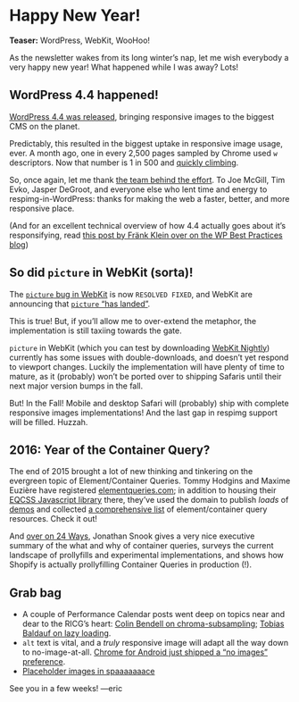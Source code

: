 # Happy New Year!

**Teaser:** WordPress, WebKit, WooHoo!

As the newsletter wakes from its long winter’s nap, let me wish everybody a very happy new year! What happened while I was away? Lots!

## WordPress 4.4 happened!

[WordPress 4.4 was released][wp-release], bringing responsive images to the biggest CMS on the planet.

Predictably, this resulted in the biggest uptake in responsive image usage, ever. A month ago, one in every 2,500 pages sampled by Chrome used `w` descriptors. Now that number is 1 in 500 and [quickly climbing][chrome-status].

So, once again, let me thank [the team behind the effort][wp-respimg-team]. To Joe McGill, Tim Evko, Jasper DeGroot, and everyone else who lent time and energy to respimg-in-WordPress: thanks for making the web a faster, better, and more responsive place.

(And for an excellent technical overview of how 4.4 actually goes about it’s responsifying, read [this post by Fränk Klein over on the WP Best Practices blog][wp-best])

## So did `picture` in WebKit (sorta)!

The [`picture` bug in WebKit][webkit-bug] is now `RESOLVED FIXED`, and WebKit are announcing that [`picture` “has landed”][webkit-tweet].

This is true! But, if you’ll allow me to over-extend the metaphor, the implementation is still taxiing towards the gate.

`picture` in WebKit (which you can test by downloading [WebKit Nightly][webkit-nightly]) currently has some issues with double-downloads, and doesn’t yet respond to viewport changes. Luckily the implementation will have plenty of time to mature, as it (probably) won’t be ported over to shipping Safaris until their next major version bumps in the fall.

But! In the Fall! Mobile and desktop Safari will (probably) ship with complete responsive images implementations! And the last gap in respimg support will be filled. Huzzah.

## 2016: Year of the Container Query?

The end of 2015 brought a lot of new thinking and tinkering on the evergreen topic of Element/Container Queries. Tommy Hodgins and Maxime Euzière have registered [elementqueries.com][eq-com]; in addition to housing their [EQCSS Javascript library][eqcss] there, they’ve used the domain to publish *loads* of [demos][eq-demos] and collected [a comprehensive list][eq-resources] of element/container query resources. Check it out!

And [over on 24 Ways][ways], Jonathan Snook gives a very nice executive summary of the what and why of container queries, surveys the current landscape of prollyfills and experimental implementations, and shows how Shopify is actually prollyfilling Container Queries in production (!).

## Grab bag

- A couple of Performance Calendar posts went deep on topics near and dear to the RICG’s heart: [Colin Bendell on chroma-subsampling][chroma]; [Tobias Baldauf on lazy loading][lazy].
- `alt` text is vital, and a *truly* responsive image will adapt all the way down to no-image-at-all. [Chrome for Android just shipped a “no images” preference][no-images].
- [Placeholder images in spaaaaaaace][space]


See you in a few weeks!
—eric

[wp-release]: https://codex.wordpress.org/Version_4.4
[chrome-status]: https://www.chromestatus.com/metrics/feature/timeline/popularity/524
[wp-best]: http://wpbestpractices.com/wordpress-4-4-responsive-images/
[wp-respimg-team]: https://github.com/ResponsiveImagesCG/wp-tevko-responsive-images/graphs/contributors

[webkit-bug]: https://bugs.webkit.org/show_bug.cgi?id=116963
[webkit-tweet]: https://twitter.com/webkit/status/672430609491431425
[webkit-nightly]: http://nightly.webkit.org

[eq-com]: http://elementqueries.com
[eqcss]: https://github.com/eqcss/eqcss 
[eq-demos]: http://elementqueries.com/#demos
[eq-resources]: http://elementqueries.com/#further-reading
[ways]: https://24ways.org/2015/being-responsive-to-the-small-things/

[chroma]: http://calendar.perfplanet.com/2015/why-arent-your-images-using-chroma-subsampling/
[lazy]: http://calendar.perfplanet.com/2015/immaculate-imagery-with-lazy-pictures-bpg/
[no-images]: http://www.theverge.com/2015/12/1/9827386/google-chrome-android-data-saver-image-blocking
[space]: https://spaceholder.cc
